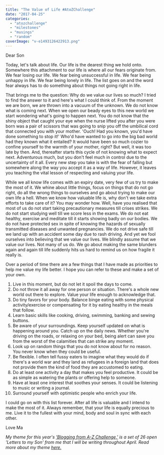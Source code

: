 ```yaml
---
title: "The Value of Life #AtoZChallenge"
date: "2017-04-25"
categories: 
  - "atozchallenge"
  - "milestones"
  - "musings"
  - "random"
coverImage: "v-e1493126422913.png"
---
```


Dear Son

Today, let's talk about life. Our life is the dearest thing we hold onto. Somewhere this attachment to our life is where all our fears originate from. We fear losing our life. We fear being unsuccessful in life. We fear being unhappy in life. We fear being lonely in life. The list goes on and the word fear always has to do something about things not going right in life.

That brings me to the question: Why do we value our lives so much? I tried to find the answer to it and here's what I could think of. From the moment we are born, we are thrown into a vacuum of the unknown. We do not know what is coming next. When we open our beady eyes to this new world we start wondering what's going to happen next. You do not know that the shiny object that caught your eye when the nurse lifted you after you were born was a pair of scissors​ that was going to snip you off the umbilical cord that connected you with your mother. 'Ouch! Had you known, you'd have done something to stop it!' Who'd have wanted to go into the big bad world had they known what it entailed? It would have been so much cozier to confine yourself to the warmth of your mother, right? But well, it was too late by then. And, thereafter starts this cycle of not knowing what to expect next. Adventurous much, but you don't feel much in control due to the uncertainty of it all. Every new step you take is with the fear of falling but somewhere along the way you accept it as a way of life. However, it leaves you teaching the vital lesson of respecting and valuing your life.

While we all know life comes with an expiry date, very few of us try to make the most of it. We whine about little things, focus on things that do not go right, do all the wrong things to ourselves and go about trying to make our own life a hell. When we know how valuable life is, why don't we take extra efforts to take care of it? You may wonder how. Well, have you realised that most of us do not start taking precautionary measures till crises strikes. We do not start studying well till we score less in the exams. We do not eat healthy, exercise and meditate till it starts showing badly on our bodies. We do not have protected sex in spite of knowing the hazards of sexually transmitted diseases and unwanted pregnancies. We do not drive safe till we land up with an accident some day due to rash driving. And yet we fool ourselves into believing that we value our lives. We blindly assume that we value our lives. Not many of us do. We go about making the same blunders again and again till life suddenly hits us hard to remind us on how fragile it really is.

Over a period of time there are a few things that I have made as priorities to help me value my life better. I hope you can refer to these and make a set of your own.

1. Live in this moment, but do not let it spoil the days to come.
2. Do not throw it all away for one person or situation. There's a whole new world out there to explore. Value your life enough to acknowledge that.
3. Do tiny favors for your body. Balance binge eating with some physical activity/exercise or compensating for it by eating healthy in the meals that follow.
4. Learn basic skills like cooking, driving, swimming, banking and sewing buttons.
5. Be aware of your surroundings. Keep yourself updated on what is happening around you. Catch up on the daily news. Whether you're driving on the roads, or relaxing on your bed, being alert can save you from the worst of the calamities that can strike any moment.
6. Look up on random things that you do not know about for no reason. You never know when they could be useful.
7. Be flexible. I often tell fussy eaters to imagine what they would do if there's a world war and they land as refugees in a foreign land that does not provide them the kind of food they are accustomed to eating.
8. Do at least one activity a day that makes you feel productive. It could be as simple as watering the plants or offering help to someone.
9. Have at least one interest that soothes your senses. It could be listening to music or writing a journal.
10. Surround yourself with optimistic people who enrich your life.

I could go on with this list forever. After all life is valuable and I intend to make the most of it. Always remember, that your life is equally precious to me. Live it to the fullest with your mind, body and soul in sync with each other.

Love Ma

_My theme for this year's ['Blogging from A-Z Challenge,'](http://www.a-to-zchallenge.com/) is a set of 26 open 'Letters to my Son' from me that I will be writing throughout April. Read more about my theme [here.](http://ifsbutsandsetcs.com/2017/03/theme-reveal-atozchallenge-2017-letters-to-my-son/)_
